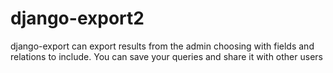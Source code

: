django-export2
==============

django-export can export results from the admin choosing with fields and relations to include. You can save your queries and share it with other users
